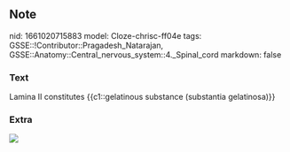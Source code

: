 ## Note
nid: 1661020715883
model: Cloze-chrisc-ff04e
tags: GSSE::!Contributor::Pragadesh_Natarajan, GSSE::Anatomy::Central_nervous_system::4._Spinal_cord
markdown: false

### Text
Lamina II constitutes {{c1::gelatinous substance (substantia gelatinosa)}}

### Extra
<a href= 
"https://upload.wikimedia.org/wikipedia/commons/c/c0/Medulla_spinalis_-_Substantia_grisea_-_English.svg">
<img src= 
"700px-Medulla_spinalis_-_Substantia_grisea_-_English.svg.png"></a>
